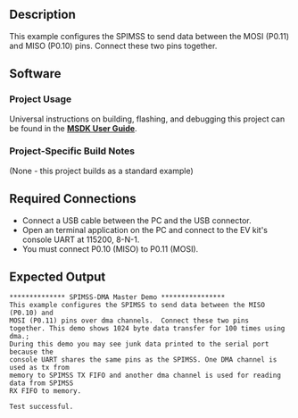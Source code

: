 ## Description

This example configures the SPIMSS to send data between the MOSI (P0.11) and
MISO (P0.10) pins.  Connect these two pins together.

## Software

### Project Usage

Universal instructions on building, flashing, and debugging this project can be found in the **[MSDK User Guide](https://analogdevicesinc.github.io/msdk/USERGUIDE/)**.

### Project-Specific Build Notes

(None - this project builds as a standard example)

## Required Connections

-   Connect a USB cable between the PC and the USB connector.
-   Open an terminal application on the PC and connect to the EV kit's console UART at 115200, 8-N-1.
-   You must connect P0.10 (MISO) to P0.11 (MOSI).

## Expected Output

```
************** SPIMSS-DMA Master Demo ****************
This example configures the SPIMSS to send data between the MISO (P0.10) and
MOSI (P0.11) pins over dma channels.  Connect these two pins
together. This demo shows 1024 byte data transfer for 100 times using dma.;
During this demo you may see junk data printed to the serial port because the
console UART shares the same pins as the SPIMSS. One DMA channel is used as tx from
memory to SPIMSS TX FIFO and another dma channel is used for reading data from SPIMSS
RX FIFO to memory.

Test successful.
```
